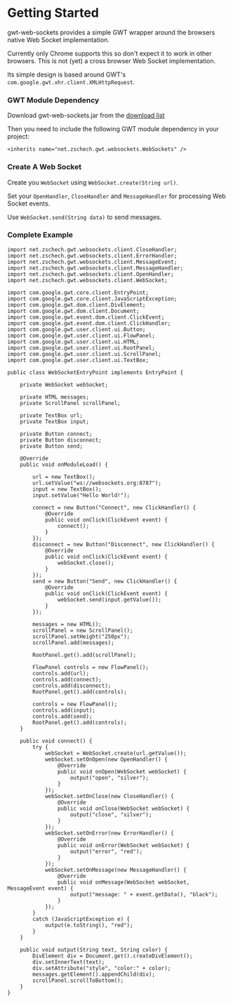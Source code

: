 # Getting Started #

gwt-web-sockets provides a simple GWT wrapper around the browsers native Web Socket implementation.

Currently only Chrome supports this so don't expect it to work in other browsers. This is not (yet) a cross browser Web Socket implementation.

Its simple design is based around GWT's `com.google.gwt.xhr.client.XMLHttpRequest`.

### GWT Module Dependency ###

Download gwt-web-sockets.jar from the [download list](http://code.google.com/p/gwt-comet/downloads/list)

Then you need to include the following GWT module dependency in your project:

```
<inherits name="net.zschech.gwt.websockets.WebSockets" />
```

### Create A Web Socket ###

Create you `WebSocket` using `WebSocket.create(String url)`.

Set your `OpenHandler`, `CloseHandler` and `MessageHandler` for processing Web Socket events.

Use `WebSocket.send(String data)` to send messages.

### Complete Example ###

```
import net.zschech.gwt.websockets.client.CloseHandler;
import net.zschech.gwt.websockets.client.ErrorHandler;
import net.zschech.gwt.websockets.client.MessageEvent;
import net.zschech.gwt.websockets.client.MessageHandler;
import net.zschech.gwt.websockets.client.OpenHandler;
import net.zschech.gwt.websockets.client.WebSocket;

import com.google.gwt.core.client.EntryPoint;
import com.google.gwt.core.client.JavaScriptException;
import com.google.gwt.dom.client.DivElement;
import com.google.gwt.dom.client.Document;
import com.google.gwt.event.dom.client.ClickEvent;
import com.google.gwt.event.dom.client.ClickHandler;
import com.google.gwt.user.client.ui.Button;
import com.google.gwt.user.client.ui.FlowPanel;
import com.google.gwt.user.client.ui.HTML;
import com.google.gwt.user.client.ui.RootPanel;
import com.google.gwt.user.client.ui.ScrollPanel;
import com.google.gwt.user.client.ui.TextBox;

public class WebSocketEntryPoint implements EntryPoint {
	
	private WebSocket webSocket;
	
	private HTML messages;
	private ScrollPanel scrollPanel;
	
	private TextBox url;
	private TextBox input;
	
	private Button connect;
	private Button disconnect;
	private Button send;
	
	@Override
	public void onModuleLoad() {
		
		url = new TextBox();
		url.setValue("ws://websockets.org:8787");
		input = new TextBox();
		input.setValue("Hello World!");
		
		connect = new Button("Connect", new ClickHandler() {
			@Override
			public void onClick(ClickEvent event) {
				connect();
			}
		});
		disconnect = new Button("Disconnect", new ClickHandler() {
			@Override
			public void onClick(ClickEvent event) {
				webSocket.close();
			}
		});
		send = new Button("Send", new ClickHandler() {
			@Override
			public void onClick(ClickEvent event) {
				webSocket.send(input.getValue());
			}
		});
		
		messages = new HTML();
		scrollPanel = new ScrollPanel();
		scrollPanel.setHeight("250px");
		scrollPanel.add(messages);
		
		RootPanel.get().add(scrollPanel);

		FlowPanel controls = new FlowPanel();
		controls.add(url);
		controls.add(connect);
		controls.add(disconnect);
		RootPanel.get().add(controls);
		
		controls = new FlowPanel();
		controls.add(input);
		controls.add(send);
		RootPanel.get().add(controls);
	}
	
	public void connect() {
		try {
			webSocket = WebSocket.create(url.getValue());
			webSocket.setOnOpen(new OpenHandler() {
				@Override
				public void onOpen(WebSocket webSocket) {
					output("open", "silver");
				}
			});
			webSocket.setOnClose(new CloseHandler() {
				@Override
				public void onClose(WebSocket webSocket) {
					output("close", "silver");
				}
			});
			webSocket.setOnError(new ErrorHandler() {
				@Override
				public void onError(WebSocket webSocket) {
					output("error", "red");
				}
			});
			webSocket.setOnMessage(new MessageHandler() {
				@Override
				public void onMessage(WebSocket webSocket, MessageEvent event) {
					output("message: " + event.getData(), "black");
				}
			});
		}
		catch (JavaScriptException e) {
			output(e.toString(), "red");
		}
	}
	
	public void output(String text, String color) {
		DivElement div = Document.get().createDivElement();
		div.setInnerText(text);
		div.setAttribute("style", "color:" + color);
		messages.getElement().appendChild(div);
		scrollPanel.scrollToBottom();
	}
}
```